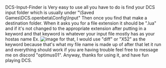 DCS-Input-Finder is Very easy to use all you have to do is find your DCS input folder which is usually under "\Saved Games\DCS.openbeta\Config\Input" Then once you find that make a destination folder. When it asks you for a file extension it should be ".lua" 
and if it's not changed to the appropriate extension after putting in a keyword and that keyword is whatever your input file mostly has as your hostas name Ex. ![image](https://github.com/boboman12598/DCS-Input-Finder/assets/65325762/c69cf72d-71da-43f0-898f-5761222f922a)
for that, I would use "diff" or "X52" as the keyword because that's what my file name is made up of after that let it run and everything should work if you are having trouble feel free to message me on discord "optimus01".
Anyway, thanks for using it, and have fun playing DCS.
